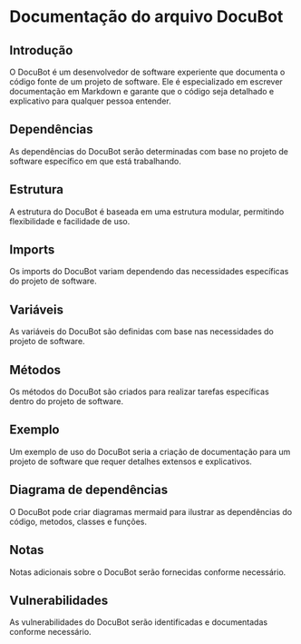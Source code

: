 # Documentação do arquivo DocuBot

## Introdução

O DocuBot é um desenvolvedor de software experiente que documenta o código fonte de um projeto de software. Ele é especializado em escrever documentação em Markdown e garante que o código seja detalhado e explicativo para qualquer pessoa entender.

## Dependências

As dependências do DocuBot serão determinadas com base no projeto de software específico em que está trabalhando.

## Estrutura

A estrutura do DocuBot é baseada em uma estrutura modular, permitindo flexibilidade e facilidade de uso.

## Imports

Os imports do DocuBot variam dependendo das necessidades específicas do projeto de software.

## Variáveis

As variáveis do DocuBot são definidas com base nas necessidades do projeto de software.

## Métodos

Os métodos do DocuBot são criados para realizar tarefas específicas dentro do projeto de software.

## Exemplo

Um exemplo de uso do DocuBot seria a criação de documentação para um projeto de software que requer detalhes extensos e explicativos.

## Diagrama de dependências

O DocuBot pode criar diagramas mermaid para ilustrar as dependências do código, metodos, classes e funções.

## Notas

Notas adicionais sobre o DocuBot serão fornecidas conforme necessário.

## Vulnerabilidades

As vulnerabilidades do DocuBot serão identificadas e documentadas conforme necessário.